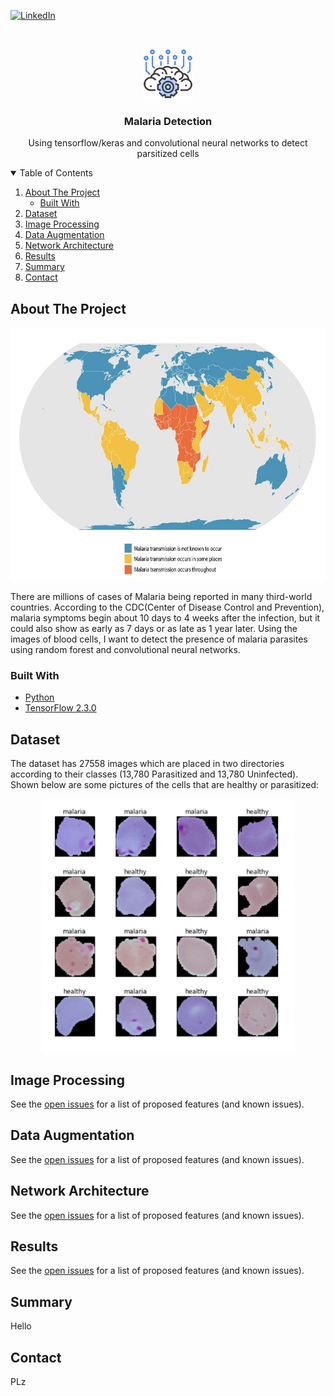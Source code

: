 
<!-- PROJECT SHIELDS -->

[![LinkedIn][linkedin-shield]][linkedin-url]



<!-- PROJECT LOGO -->
<br />
<p align="center">
  <a href="https://github.com/justinrhee1114/Detecting-Malaria">
    <img src="images/aibrain.png" alt="Logo" width="80" height="80">
  </a>

  <h3 align="center">Malaria Detection</h3>

  <p align="center">
    Using tensorflow/keras and convolutional neural networks to detect parsitized cells
    
  </p>
</p>



<!-- TABLE OF CONTENTS -->
<details open="open">
  <summary>Table of Contents</summary>
  <ol>
    <li>
      <a href="#about-the-project">About The Project</a>
      <ul>
        <li><a href="#built-with">Built With</a></li>
      </ul>
    </li>
    <li>
      <a href="#dataset">Dataset</a>
    </li>
    <li><a href="#image-processing">Image Processing</a></li>
    <li><a href="#data-augmentation">Data Augmentation</a></li>
    <li><a href="#network-architecture">Network Architecture</a></li>
    <li><a href="#results">Results</a></li>
    <li><a href="#summary">Summary</a></li>
    <li><a href="#contact">Contact</a></li>
  </ol>
</details>


<!-- ABOUT THE PROJECT -->
## About The Project

<p align="center">
  <a href="https://github.com/justinrhee1114/Detecting-Malaria">
    <img src="images/MalariaEndemicity_2020.jpg" alt="Logo" width="720" height="405">
  </a>
</p>


There are millions of cases of Malaria being reported in many third-world countries. According to the CDC(Center of Disease Control and Prevention), malaria symptoms begin about 10 days to 4 weeks after the infection, but it could also show as early as 7 days or as late as 1 year later. Using the images of blood cells, I want to detect the presence of malaria parasites using random forest and convolutional neural networks.

### Built With

* [Python](https://www.python.org/)
* [TensorFlow 2.3.0](https://www.tensorflow.org/)


## Dataset 


The dataset has 27558 images which are placed in two directories according to their classes (13,780 Parasitized and 13,780 Uninfected).
Shown below are some pictures of the cells that are healthy or parasitized:

<p align="center">
  <a href="https://github.com/justinrhee1114/Detecting-Malaria">
    <img src="images/comparison.PNG" alt="Logo" width="405" height="405">
  </a>
</p>

## Image Processing

See the [open issues](https://github.com/othneildrew/Best-README-Template/issues) for a list of proposed features (and known issues).

## Data Augmentation

See the [open issues](https://github.com/othneildrew/Best-README-Template/issues) for a list of proposed features (and known issues).

## Network Architecture

See the [open issues](https://github.com/othneildrew/Best-README-Template/issues) for a list of proposed features (and known issues).

## Results

See the [open issues](https://github.com/othneildrew/Best-README-Template/issues) for a list of proposed features (and known issues).

## Summary

Hello

## Contact 

PLz



<!-- MARKDOWN LINKS & IMAGES -->
<!-- https://www.markdownguide.org/basic-syntax/#reference-style-links -->

[linkedin-shield]: https://img.shields.io/badge/-LinkedIn-black.svg?style=for-the-badge&logo=linkedin&colorB=555
[linkedin-url]: https://www.linkedin.com/in/justinjwlee1114/
[product-screenshot]: images/screenshot.png



